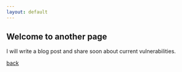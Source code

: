 ```yaml
---
layout: default
---
```


## Welcome to another page

I will write a blog post and share soon about current vulnerabilities.

[back](./)
